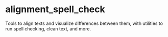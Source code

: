 # alignment_spell_check
Tools to align texts and visualize differences between them, with utilities to run spell checking, clean text, and more. 
